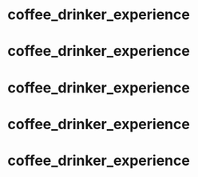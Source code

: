 # coffee_drinker_experience
# coffee_drinker_experience
# coffee_drinker_experience
# coffee_drinker_experience
# coffee_drinker_experience
